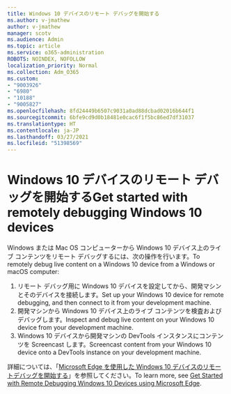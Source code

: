 ```yaml
---
title: Windows 10 デバイスのリモート デバッグを開始する
ms.author: v-jmathew
author: v-jmathew
manager: scotv
ms.audience: Admin
ms.topic: article
ms.service: o365-administration
ROBOTS: NOINDEX, NOFOLLOW
localization_priority: Normal
ms.collection: Adm_O365
ms.custom:
- "9003926"
- "6980"
- "10188"
- "9005827"
ms.openlocfilehash: 8fd24449b6507c9031a0ad88dcbad02016b644f1
ms.sourcegitcommit: 6bfe9cd9d0b18481e0cac6f1f5bc86ed7df31037
ms.translationtype: HT
ms.contentlocale: ja-JP
ms.lasthandoff: 03/27/2021
ms.locfileid: "51398569"
---
```

# <a name="get-started-with-remotely-debugging-windows-10-devices"></a><span data-ttu-id="8f770-102">Windows 10 デバイスのリモート デバッグを開始する</span><span class="sxs-lookup"><span data-stu-id="8f770-102">Get started with remotely debugging Windows 10 devices</span></span>

<span data-ttu-id="8f770-103">Windows または Mac OS コンピューターから Windows 10 デバイス上のライブ コンテンツをリモート デバッグするには、次の操作を行います。</span><span class="sxs-lookup"><span data-stu-id="8f770-103">To remotely debug live content on a Windows 10 device from a Windows or macOS computer:</span></span>

1. <span data-ttu-id="8f770-104">リモート デバッグ用に Windows 10 デバイスを設定してから、開発マシンとそのデバイスを接続します。</span><span class="sxs-lookup"><span data-stu-id="8f770-104">Set up your Windows 10 device for remote debugging, and then connect to it from your development machine.</span></span>
2. <span data-ttu-id="8f770-105">開発マシンから Windows 10 デバイス上のライブ コンテンツを検査およびデバッグします。</span><span class="sxs-lookup"><span data-stu-id="8f770-105">Inspect and debug live content on your Windows 10 device from your development machine.</span></span>
3. <span data-ttu-id="8f770-106">Windows 10 デバイスから開発マシンの DevTools インスタンスにコンテンツを Screencast します。</span><span class="sxs-lookup"><span data-stu-id="8f770-106">Screencast content from your Windows 10 device onto a DevTools instance on your development machine.</span></span>

<span data-ttu-id="8f770-107">詳細については、「[Microsoft Edge を使用した Windows 10 デバイスのリモートデバッグを開始する](https://go.microsoft.com/fwlink/?linkid=2142172)」を参照してください。</span><span class="sxs-lookup"><span data-stu-id="8f770-107">To learn more, see [Get Started with Remote Debugging Windows 10 Devices using Microsoft Edge](https://go.microsoft.com/fwlink/?linkid=2142172).</span></span>
